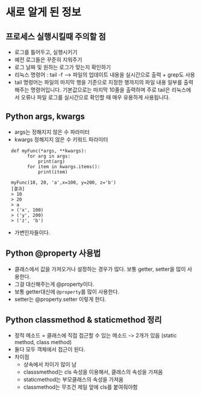 # 새로 알게 된 정보

## 프로세스 실행시킬때 주의할 점
  - 로그를 틀어두고, 실행시키기
  - 예전 로그들은 꾸준히 지워주기
  - 로그 날짜 및 원하는 로그가 맞는지 확인하기
  - 리눅스 명령어 : tail -f --> 파일의 업데이트 내용을 실시간으로 출력 + grep도 사용
  - tail 명령어는 파일의 마지막 행을 기준으로 지정한 행까지의 파일 내용 일부를 출력해주는 명령어입니다. 기본값으로는 마지막 10줄을 출력하며 주로 tail은 리눅스에서 오류나 파일 로그를 실시간으로 확인할 때 매우 유용하게 사용됩니다.


## Python args, kwargs
  - args는 정해지지 않은 수 파라미터
  - kwargs 정해지지 않은 수 키워드 파라미터
  ```
    def myFunc(*args, **kwargs):
          for arg in args:
              print(arg)
          for item in kwargs.items():
              print(item)    

    myFunc(10, 20, 'a',x=100, y=200, z='b')
    [결과]
    > 10
    > 20
    > a
    > ('x', 100)
    > ('y', 200)
    > ('z', 'b')
  ```
  - 가변인자들이다.
    
## Python @property 사용법
  - 클래스에서 값을 가져오거나 설정하는 경우가 많다. 보통 getter, setter을 많이 사용한다.
  - 그걸 대신해주는게 @property이다.
  - 보통 getter대신에 `@property`를 많이 사용한다.
  - setter는 @property.setter 이렇게 한다.

## Python classmethod & staticmethod 정리
  - 정적 메소드 = 클래스에 직접 접근할 수 있는 메소드 -> 2개가 있음 (static method, class method)
  - 둘다 모두 객체에서 접근이 된다.
  - 차이점
    - 상속에서 차이가 많이 남
    - classsmethod는 cls 속성을 이용해서, 클래스의 속성을 가져옴
    - staticmethod는 부모클래스의 속성을 가져옴
    - classmethod는 무조건 제일 앞에 cls를 붙여줘야함

## 
